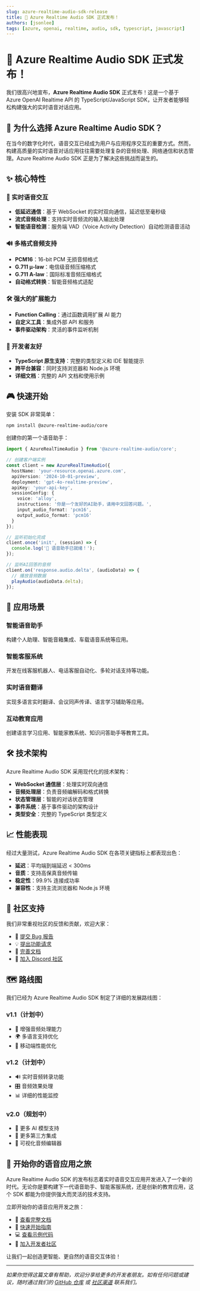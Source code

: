 ```yaml
---
slug: azure-realtime-audio-sdk-release
title: 🎉 Azure Realtime Audio SDK 正式发布！
authors: [jsonlee]
tags: [azure, openai, realtime, audio, sdk, typescript, javascript]
---
```


# 🎉 Azure Realtime Audio SDK 正式发布！

我们很高兴地宣布，**Azure Realtime Audio SDK** 正式发布！这是一个基于 Azure OpenAI Realtime API 的 TypeScript/JavaScript SDK，让开发者能够轻松构建强大的实时语音对话应用。

<!--truncate-->

## 🚀 为什么选择 Azure Realtime Audio SDK？

在当今的数字化时代，语音交互已经成为用户与应用程序交互的重要方式。然而，构建高质量的实时语音对话应用往往需要处理复杂的音频处理、网络通信和状态管理。Azure Realtime Audio SDK 正是为了解决这些挑战而诞生的。

## ✨ 核心特性

### 🎤 实时语音交互
- **低延迟通信**：基于 WebSocket 的实时双向通信，延迟低至毫秒级
- **流式音频处理**：支持实时音频流的输入输出处理
- **智能语音检测**：服务端 VAD（Voice Activity Detection）自动检测语音活动

### 🔊 多格式音频支持
- **PCM16**：16-bit PCM 无损音频格式
- **G.711 μ-law**：电信级音频压缩格式
- **G.711 A-law**：国际标准音频压缩格式
- **自动格式转换**：智能音频格式适配

### 🛠️ 强大的扩展能力
- **Function Calling**：通过函数调用扩展 AI 能力
- **自定义工具**：集成外部 API 和服务
- **事件驱动架构**：灵活的事件监听机制

### 🎯 开发者友好
- **TypeScript 原生支持**：完整的类型定义和 IDE 智能提示
- **跨平台兼容**：同时支持浏览器和 Node.js 环境
- **详细文档**：完整的 API 文档和使用示例

## 🎮 快速开始

安装 SDK 非常简单：

```bash
npm install @azure-realtime-audio/core
```

创建你的第一个语音助手：

```typescript
import { AzureRealTimeAudio } from '@azure-realtime-audio/core';

// 创建客户端实例
const client = new AzureRealTimeAudio({
  hostName: 'your-resource.openai.azure.com',
  apiVersion: '2024-10-01-preview',
  deployment: 'gpt-4o-realtime-preview',
  apiKey: 'your-api-key',
  sessionConfig: {
    voice: 'alloy',
    instructions: '你是一个友好的AI助手，请用中文回答问题。',
    input_audio_format: 'pcm16',
    output_audio_format: 'pcm16'
  }
});

// 监听初始化完成
client.once('init', (session) => {
  console.log('🎉 语音助手已就绪！');
});

// 监听AI回答的音频
client.on('response.audio.delta', (audioData) => {
  // 播放音频数据
  playAudio(audioData.delta);
});
```

## 🎯 应用场景

### 智能语音助手
构建个人助理、智能音箱集成、车载语音系统等应用。

### 智能客服系统
开发在线客服机器人、电话客服自动化、多轮对话支持等功能。

### 实时语音翻译
实现多语言实时翻译、会议同声传译、语言学习辅助等应用。

### 互动教育应用
创建语言学习应用、智能家教系统、知识问答助手等教育工具。

## 🛠️ 技术架构

Azure Realtime Audio SDK 采用现代化的技术架构：

- **WebSocket 通信层**：处理实时双向通信
- **音频处理层**：负责音频编解码和格式转换
- **状态管理层**：智能的对话状态管理
- **事件系统**：基于事件驱动的架构设计
- **类型安全**：完整的 TypeScript 类型定义

## 📈 性能表现

经过大量测试，Azure Realtime Audio SDK 在各项关键指标上都表现出色：

- **延迟**：平均端到端延迟 < 300ms
- **音质**：支持高保真音频传输
- **稳定性**：99.9% 连接成功率
- **兼容性**：支持主流浏览器和 Node.js 环境

## 🤝 社区支持

我们非常重视社区的反馈和贡献，欢迎大家：

- 🐛 [提交 Bug 报告](https://github.com/JsonLee12138/azure-realtime-audio-sdk/issues)
- 💡 [提出功能请求](https://github.com/JsonLee12138/azure-realtime-audio-sdk/issues)
- 📖 [完善文档](https://github.com/JsonLee12138/azure-realtime-audio-sdk/pulls)
- 💬 [加入 Discord 社区](https://discord.gg/666U6JTCQY)

## 🗺️ 路线图

我们已经为 Azure Realtime Audio SDK 制定了详细的发展路线图：

### v1.1（计划中）
- 🎵 增强音频处理能力
- 🌍 多语言支持优化
- 📱 移动端性能优化

### v1.2（计划中）
- 🔊 实时音频转录功能
- 🎛️ 音频效果处理
- 📊 详细的性能监控

### v2.0（规划中）
- 🤖 更多 AI 模型支持
- 🔗 更多第三方集成
- 🎨 可视化音频编辑器

## 🎉 开始你的语音应用之旅

Azure Realtime Audio SDK 的发布标志着实时语音交互应用开发进入了一个新的时代。无论你是要构建下一代语音助手、智能客服系统，还是创新的教育应用，这个 SDK 都能为你提供强大而灵活的技术支持。

立即开始你的语音应用开发之旅：

- 📖 [查看完整文档](/docs/intro)
- 🚀 [快速开始指南](/docs/getting-started/quick-start)
- 💻 [查看示例代码](/docs/guides/voice-assistant)
- 🤝 [加入开发者社区](https://discord.gg/666U6JTCQY)

让我们一起创造更智能、更自然的语音交互体验！

---

*如果你觉得这篇文章有帮助，欢迎分享给更多的开发者朋友。如有任何问题或建议，随时通过我们的 [GitHub 仓库](https://github.com/JsonLee12138/azure-realtime-audio-sdk) 或 [社区渠道](https://discord.gg/666U6JTCQY) 联系我们。* 